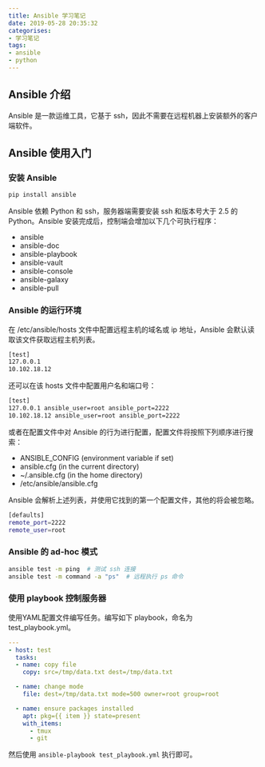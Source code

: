 ```yaml
---
title: Ansible 学习笔记
date: 2019-05-28 20:35:32
categorises:
- 学习笔记
tags:
- ansible
- python
---
```


## Ansible 介绍

Ansible 是一款运维工具，它基于 ssh，因此不需要在远程机器上安装额外的客户端软件。

<!-- more -->

## Ansible 使用入门

### 安装 Ansible

```sh
pip install ansible
```

Ansible 依赖 Python 和 ssh，服务器端需要安装 ssh 和版本号大于 2.5 的 Python。Ansible 安装完成后，控制端会增加以下几个可执行程序：

- ansible
- ansible-doc
- ansible-playbook
- ansible-vault
- ansible-console
- ansible-galaxy
- ansible-pull

### Ansible 的运行环境

在 /etc/ansible/hosts 文件中配置远程主机的域名或 ip 地址，Ansible 会默认读取该文件获取远程主机列表。

```sh
[test]
127.0.0.1
10.102.18.12
```

还可以在该 hosts 文件中配置用户名和端口号：

```sh
[test]
127.0.0.1 ansible_user=root ansible_port=2222
10.102.18.12 ansible_user=root ansible_port=2222
```

或者在配置文件中对 Ansible 的行为进行配置，配置文件将按照下列顺序进行搜索：

- ANSIBLE_CONFIG (environment variable if set)
- ansible.cfg (in the current directory)
- ~/.ansible.cfg (in the home directory)
- /etc/ansible/ansible.cfg

Ansible 会解析上述列表，并使用它找到的第一个配置文件，其他的将会被忽略。

```sh
[defaults]
remote_port=2222
remote_user=root
```

### Ansible 的 ad-hoc 模式

```sh
ansible test -m ping  # 测试 ssh 连接
ansible test -m command -a "ps"  # 远程执行 ps 命令
```

### 使用 playbook 控制服务器

使用YAML配置文件编写任务。编写如下 playbook，命名为 test_playbook.yml。

```yaml
---
- host: test
  tasks:
  - name: copy file
    copy: src=/tmp/data.txt dest=/tmp/data.txt

  - name: change mode
    file: dest=/tmp/data.txt mode=500 owner=root group=root

  - name: ensure packages installed
    apt: pkg={{ item }} state=present
    with_items:
      - tmux
      - git
```

然后使用 `ansible-playbook test_playbook.yml` 执行即可。